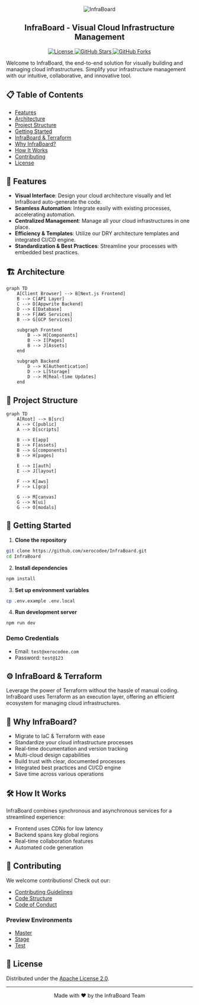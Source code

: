 <p align="center"><img src="./public/logo.png" alt="InfraBoard"/></p>

<h2 align="center">InfraBoard - Visual Cloud Infrastructure Management</h2>

<p align="center">
  <a href="https://github.com/xerocodee/InfraBoard/blob/master/LICENSE">
    <img src="https://img.shields.io/badge/license-Apache%202.0-blue.svg" alt="License">
  </a>
  <a href="https://github.com/xerocodee/InfraBoard/stargazers">
    <img src="https://img.shields.io/github/stars/xerocodee/InfraBoard.svg" alt="GitHub Stars">
  </a>
  <a href="https://github.com/xerocodee/InfraBoard/network">
    <img src="https://img.shields.io/github/forks/xerocodee/InfraBoard.svg" alt="GitHub Forks">
  </a>
</p>

Welcome to InfraBoard, the end-to-end solution for visually building and managing cloud infrastructures. Simplify your infrastructure management with our intuitive, collaborative, and innovative tool.

## 📋 Table of Contents

- [Features](#-features)
- [Architecture](#-architecture)
- [Project Structure](#-project-structure)
- [Getting Started](#-getting-started)
- [InfraBoard & Terraform](#%EF%B8%8F-infraboard--terraform)
- [Why InfraBoard?](#-why-infraboard)
- [How It Works](#-how-it-works)
- [Contributing](#-contributing)
- [License](#-license)

## 🌟 Features

- **Visual Interface**: Design your cloud architecture visually and let InfraBoard auto-generate the code.
- **Seamless Automation**: Integrate easily with existing processes, accelerating automation.
- **Centralized Management**: Manage all your cloud infrastructures in one place.
- **Efficiency & Templates**: Utilize our DRY architecture templates and integrated CI/CD engine.
- **Standardization & Best Practices**: Streamline your processes with embedded best practices.

## 🏗 Architecture

```mermaid
graph TD
    A[Client Browser] --> B[Next.js Frontend]
    B --> C[API Layer]
    C --> D[Appwrite Backend]
    D --> E[Database]
    B --> F[AWS Services]
    B --> G[GCP Services]
    
    subgraph Frontend
        B --> H[Components]
        B --> I[Pages]
        B --> J[Assets]
    end
    
    subgraph Backend
        D --> K[Authentication]
        D --> L[Storage]
        D --> M[Real-time Updates]
    end
```

## 📁 Project Structure

```mermaid
graph TD
    A[Root] --> B[src]
    A --> C[public]
    A --> D[scripts]
    
    B --> E[app]
    B --> F[assets]
    B --> G[components]
    B --> H[pages]
    
    E --> I[auth]
    E --> J[layout]
    
    F --> K[aws]
    F --> L[gcp]
    
    G --> M[canvas]
    G --> N[ui]
    G --> O[modals]
```

## 🚀 Getting Started

1. **Clone the repository**
```bash
git clone https://github.com/xerocodee/InfraBoard.git
cd InfraBoard
```

2. **Install dependencies**
```bash
npm install
```

3. **Set up environment variables**
```bash
cp .env.example .env.local
```

4. **Run development server**
```bash
npm run dev
```

### Demo Credentials
- Email: `test@xerocodee.com`
- Password: `test@123`

## ⚙️ InfraBoard & Terraform

Leverage the power of Terraform without the hassle of manual coding. InfraBoard uses Terraform as an execution layer, offering an efficient ecosystem for managing cloud infrastructures.

## 🎯 Why InfraBoard?

- Migrate to IaC & Terraform with ease
- Standardize your cloud infrastructure processes
- Real-time documentation and version tracking
- Multi-cloud design capabilities
- Build trust with clear, documented processes
- Integrated best practices and CI/CD engine
- Save time across various operations

## 🛠 How It Works

InfraBoard combines synchronous and asynchronous services for a streamlined experience:
- Frontend uses CDNs for low latency
- Backend spans key global regions
- Real-time collaboration features
- Automated code generation

## 🤝 Contributing

We welcome contributions! Check out our:
- [Contributing Guidelines](./CONTRIBUTING.md)
- [Code Structure](./STRUCTURE.md)
- [Code of Conduct](./CODE_OF_CONDUCT.md)

### Preview Environments
- [Master](https://master.d168r6ki0y08e.amplifyapp.com)
- [Stage](https://stage.d168r6ki0y08e.amplifyapp.com)
- [Test]()

## 📄 License

Distributed under the [Apache License 2.0](./LICENSE).

---

<p align="center">Made with ❤️ by the InfraBoard Team</p>
